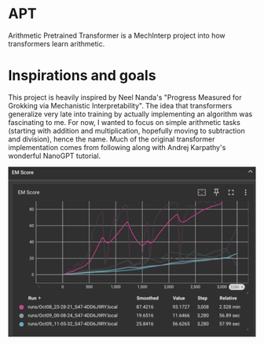 # APT
Arithmetic Pretrained Transformer is a MechInterp project into how transformers learn arithmetic. 

# Inspirations and goals
This project is heavily inspired by Neel Nanda's "Progress Measured for Grokking via Mechanistic Interpretability". The idea that transformers generalize very late into training by actually implementing an algorithm was fascinating to me. For now, I wanted to focus on simple arithmetic tasks (starting with addition and multiplication, hopefully moving to subtraction and division), hence the name. Much of the original transformer implementation comes from following along with Andrej Karpathy's wonderful NanoGPT tutorial. 

![alt text](/images/image.png)